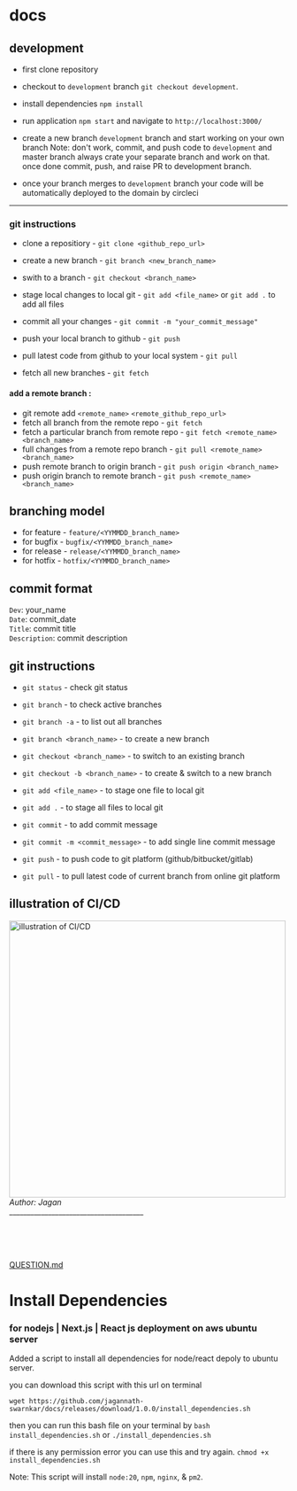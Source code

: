 # docs

## development

- first clone repository 
- checkout to `development` branch `git checkout development`.
- install dependencies `npm install`
- run application `npm start` and navigate to `http://localhost:3000/`


- create a new branch `development` branch and start working on your own branch 
Note: don't work, commit, and push code to `development` and master branch 
always crate your separate branch and work on that. once done commit, push, and raise PR to development branch.

- once your branch merges to `development` branch your code will be automatically deployed to the domain by circleci

------------------------------------------------
### git instructions
- clone a repositiory - `git clone <github_repo_url>`
- create a new branch - `git branch <new_branch_name>`
- swith to a branch - `git checkout <branch_name>`

- stage local changes to local git - `git add <file_name>` or `git add .` to add all files
- commit all your changes - `git commit -m "your_commit_message"`
- push your local branch to github - `git push`
- pull latest code from github to your local system - `git pull`
- fetch all new branches - `git fetch`

#### add a remote branch :
- git remote add `<remote_name>` `<remote_github_repo_url>`
- fetch all branch from the remote repo - `git fetch`
- fetch a particular branch from remote repo - `git fetch <remote_name> <branch_name>`
- full changes from a remote repo branch - `git pull <remote_name> <branch_name>`
- push remote branch to origin branch - `git push origin <branch_name>`
- push origin branch to remote branch - `git push <remote_name> <branch_name>`


## branching model
- for feature - `feature/<YYMMDD_branch_name>`
- for bugfix - `bugfix/<YYMMDD_branch_name>`
- for release - `release/<YYMMDD_branch_name>`
- for hotfix - `hotfix/<YYMMDD_branch_name>`

## commit format
`Dev`: your_name <br/>
`Date`: commit_date <br/>
`Title`: commit title <br/>
`Description`: commit description <br/>

## git instructions
- `git status` - check git status 
- `git branch` - to check active branches
- `git branch -a` - to list out all branches

- `git branch <branch_name>` - to create a new branch

- `git checkout <branch_name>` - to switch to an existing branch
- `git checkout -b <branch_name>` - to create & switch to a new branch


- `git add <file_name>` - to stage one file to local git
- `git add .` - to stage all files to local git

- `git commit` - to add commit message
- `git commit -m <commit_message>` - to add single line commit message

- `git push` - to push code to git platform (github/bitbucket/gitlab)

- `git pull` - to pull latest code of current branch from online git platform

## illustration of CI/CD

<!-- ![illustration of CI/CD](https://imgur.com/sHlJmWb.png?row=true) -->
<img src="https://imgur.com/sHlJmWb.png" height="500px" alt="illustration of CI/CD">
<address>
Author: Jagan
</address>
______________________________________

<br/><br/><br/>


[QUESTION.md](https://github.com/jagannath-swarnkar/docs/blob/master/QUESTIONS.md)

# Install Dependencies 
### for nodejs | Next.js | React js deployment on aws ubuntu server

Added a script to install all dependencies for node/react depoly to ubuntu server.

you can download this script with this url on terminal

`wget https://github.com/jagannath-swarnkar/docs/releases/download/1.0.0/install_dependencies.sh`

then you can run this bash file on your terminal by 
`bash install_dependencies.sh` or `./install_dependencies.sh` 

if there is any permission error you can use this and try again.
`chmod +x install_dependencies.sh`

Note: This script will install `node:20`, `npm`, `nginx`, & `pm2`.
